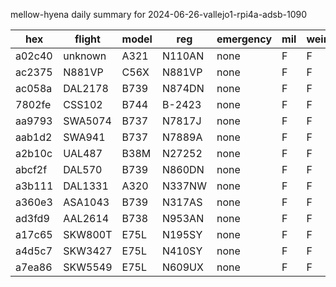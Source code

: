 mellow-hyena daily summary for 2024-06-26-vallejo1-rpi4a-adsb-1090

|hex|flight|model|reg|emergency|mil|weirdo|
|--|--|--|--|--|--|--|
|a02c40|unknown|A321|N110AN|none|F|F|
|ac2375|N881VP|C56X|N881VP|none|F|F|
|ac058a|DAL2178|B739|N874DN|none|F|F|
|7802fe|CSS102|B744|B-2423|none|F|F|
|aa9793|SWA5074|B737|N7817J|none|F|F|
|aab1d2|SWA941|B737|N7889A|none|F|F|
|a2b10c|UAL487|B38M|N27252|none|F|F|
|abcf2f|DAL570|B739|N860DN|none|F|F|
|a3b111|DAL1331|A320|N337NW|none|F|F|
|a360e3|ASA1043|B739|N317AS|none|F|F|
|ad3fd9|AAL2614|B738|N953AN|none|F|F|
|a17c65|SKW800T|E75L|N195SY|none|F|F|
|a4d5c7|SKW3427|E75L|N410SY|none|F|F|
|a7ea86|SKW5549|E75L|N609UX|none|F|F|
